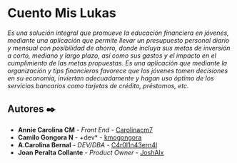 # Cuento Mis Lukas 


_Es una solución integral que promueve la educación financiera en jóvenes, mediante una aplicación que permite llevar un presupuesto personal diario y mensual con posibilidad de ahorro, donde incluya sus metas de inversión a corto, mediano y largo plazo, así como sus gastos y el impacto en el cumplimiento de las metas propuestas. Es una aplicación que mediante la organización y tips financieros favorece que los jóvenes tomen decisiones en su economía, inviertan adecuadamente y hagan uso óptimo de los servicios bancarios como tarjetas de crédito, préstamos, etc._


## Autores ✒️



* **Annie Carolina CM** - *Front End* - [Carolinacm7](https://github.com/Carolinacm7)
* **Camilo Gongora N** - +dev* - [kmogongora](https://github.com/kmogongora)
* **A.Carolina Bernal** - *DEV/DBA* - [C4r0l1n43ern4l](https://github.com/C4r0l1n43ern4l)
* **Joan Peralta Collante** - *Product Owner* - [JoshAlx](https://github.com/JoshAlx) 



